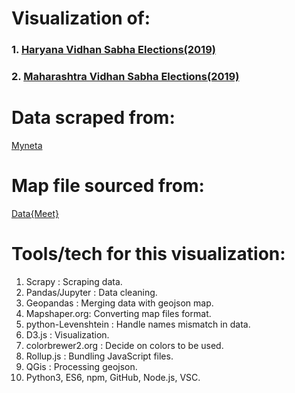 # Visualization of:
### 1. [Haryana Vidhan Sabha Elections(2019)](https://github.com/saurabhp75/haryana_maha/blob/master/haryana.html)
### 2. [Maharashtra Vidhan Sabha Elections(2019)](https://github.com/saurabhp75/haryana_maha/blob/master/maha.html)

# Data scraped from: 
[Myneta](http://www.myneta.info/)

# Map file sourced from: 
[Data{Meet}](http://datameet.org/2017/03/15/home-for-all-our-maps/)

# Tools/tech for this visualization:
1. Scrapy : Scraping data.
2. Pandas/Jupyter : Data cleaning.
3. Geopandas : Merging data with geojson map.
4. Mapshaper.org: Converting map files format.
5. python-Levenshtein : Handle names mismatch in data.
6. D3.js : Visualization.
7. colorbrewer2.org : Decide on colors to be used.
8. Rollup.js : Bundling JavaScript files.
9. QGis : Processing geojson.
10. Python3, ES6, npm, GitHub, Node.js, VSC.
